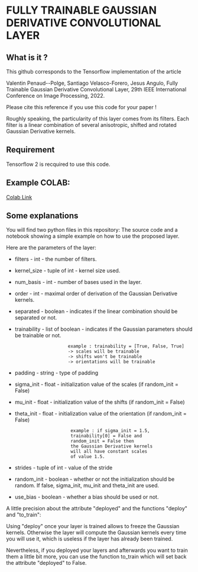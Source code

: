 # FULLY TRAINABLE GAUSSIAN DERIVATIVE CONVOLUTIONAL LAYER

## What is it ?

This github corresponds to the Tensorflow implementation of the article

Valentin Penaud--Polge, Santiago Velasco-Forero, Jesus Angulo,
Fully Trainable Gaussian Derivative Convolutional Layer,
29th IEEE International Conference on Image Processing, 2022.

Please cite this reference if you use this code for your paper !

Roughly speaking, the particularity of this layer comes from its filters. 
Each filter is a linear combination of several anisotropic, shifted and rotated
Gaussian Derivative kernels.

## Requirement

Tensorflow 2 is recquired to use this code.

## Example COLAB:

[Colab Link](https://colab.research.google.com/drive/1AymEMh03hPbqfMKj4BvBnnz2-8IUTU_c?usp=sharing)

## Some explanations

You will find two python files in this repository: The source code and a notebook showing a simple example on how to use the proposed layer.

Here are the parameters of the layer:

 * filters   - int             - the number of filters.

 * kernel_size  - tuple of int    - kernel size used.

 * num_basis    - int             - number of bases used in the layer.

 * order        - int             - maximal order of derivation of the Gaussian Derivative kernels.
                                 
 * separated    - boolean         - indicates if the linear combination should be separated or not.
                                 
 * trainability - list of boolean - indicates if the Gaussian parameters should be trainable or not.
 
                           example : trainability = [True, False, True]
                           -> scales will be trainable
                           -> shifts won't be trainable
                           -> orientations will be trainable
                                        
 * padding      - string          - type of padding

 * sigma_init   - float           - initialization value of the scales (if random_init = False)
                                 
 * mu_init      - float           - initialization value of the shifts (if random_init = False)
                                 
 * theta_init   - float           - initialization value of the orientation (if random_init = False)
 
                            example : if sigma_init = 1.5, 
                            trainability[0] = False and 
                            random_init = False then
                            the Gaussian Derivative kernels 
                            will all have constant scales 
                            of value 1.5.
                                           
 * strides      - tuple of int    - value of the stride

 * random_init  - boolean         - whether or not the initialization should be random. If false, sigma_init, mu_init and theta_init are used.
                                 
 * use_bias     - boolean         - whether a bias should be used or not.


A little precision about the attribute "deployed" and the functions "deploy" and "to_train":

Using "deploy" once your layer is trained allows to freeze the Gaussian kernels. Otherwise the
layer will compute the Gaussian kernels every time you will use it, which is useless if the layer has already been trained.

Nevertheless, if you deployed your layers and afterwards you want to train them a little bit more, you can use the function to_train which will set back the attribute "deployed" to False. 














